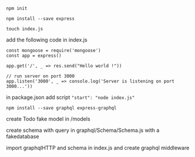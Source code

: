 `npm init`

`npm install --save express`

`touch index.js`

add the following code in index.js
```
const mongoose = require('mongoose')
const app = express()

app.get('/', _ => res.send("Hello world !"))

// run server on port 3000
app.listen('3000', _ => console.log('Server is listening on port 3000...'))
```

in package.json add script `"start": "node index.js"`

`npm install --save graphql express-graphql`

create Todo fake model in /models

create schema with query in graphql/Schema/Schema.js
with a fakedatabase

import graphqlHTTP and schema in index.js and create graphql middleware
